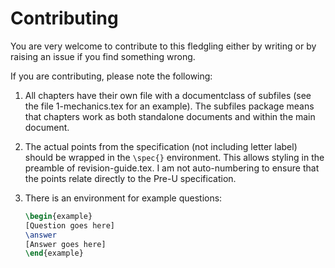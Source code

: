 # Contributing

You are very welcome to contribute to this fledgling either by writing or by raising an issue if you find something wrong. 

If you are contributing, please note the following:

1. All chapters have their own file with a documentclass of subfiles (see the file 1-mechanics.tex for an example). The subfiles package means that chapters work as both standalone documents and within the main document.
1. The actual points from the specification (not including letter label) should be wrapped in the ```\spec{}``` environment. This allows styling in the preamble of revision-guide.tex. I am not auto-numbering to ensure that the points relate directly to the Pre-U specification.
1. There is an environment for example questions:

    ```latex
    \begin{example}
    [Question goes here]
    \answer
    [Answer goes here]
    \end{example}
    ```
